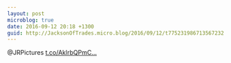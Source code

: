 ```yaml
---
layout: post
microblog: true
date: 2016-09-12 20:18 +1300
guid: http://JacksonOfTrades.micro.blog/2016/09/12/t775231986713567232.html
---
```

@JRPictures [t.co/AklrbQPmC...](https://t.co/AklrbQPmCD)
